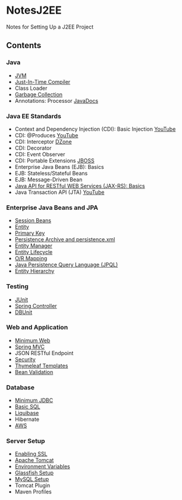 # NotesJ2EE
Notes for Setting Up a J2EE Project


## Contents

### Java
* [JVM](/Java/JVM.md)
* [Just-In-Time Compiler](/Java/JIT.md)
* Class Loader
* [Garbage Collection](/Java/GarbageCollection.md)
* Annotations: Processor [JavaDocs](https://docs.oracle.com/javase/7/docs/api/javax/annotation/processing/Processor.html)

### Java EE Standards
* Context and Dependency Injection (CDI): Basic Injection [YouTube](https://www.youtube.com/watch?v=MwKlASN5g2s)
* CDI: @Produces [YouTube](https://www.youtube.com/watch?v=MwKlASN5g2s)
* CDI: Interceptor [DZone](https://dzone.com/articles/cdi-aop)
* CDI: Decorator
* CDI: Event Observer
* CDI: Portable Extensions [JBOSS](https://docs.jboss.org/weld/reference/latest/en-US/html/extend.html)
* Enterprise Java Beans (EJB): Basics
* EJB: Stateless/Stateful Beans
* EJB: Message-Driven Bean
* [Java API for RESTful WEB Services (JAX-RS): Basics](/JavaEEStandards/JAXRS-Basics.md)
* Java Transaction API (JTA) [YouTube](https://www.youtube.com/watch?v=rChkWy2NFyQ)

### Enterprise Java Beans and JPA
* [Session Beans](/EnterpriseJavaBeansAndJPA/SessionBeans.md)
* [Entity](/EnterpriseJavaBeansAndJPA/Entity.md)
* [Primary Key](/EnterpriseJavaBeansAndJPA/PrimaryKey.md)
* [Persistence Archive and persistence.xml](/EnterpriseJavaBeansAndJPA/PersistenceArchive.md)
* [Entity Manager](/EnterpriseJavaBeansAndJPA/EntityManager.md)
* [Entity Lifecycle](/EnterpriseJavaBeansAndJPA/EntityLifecycle.md)
* [O/R Mapping](/EnterpriseJavaBeansAndJPA/ORMapping.md)
* [Java Persistence Query Language (JPQL)](/EnterpriseJavaBeansAndJPA/JPQL.md)
* [Entity Hierarchy](/EnterpriseJavaBeansAndJPA/EntityHierarchy.md)

### Testing
* [JUnit](/Testing/JUnit.md)
* [Spring Controller](/Testing/SpringController.md)
* [DBUnit](/Testing/DBUnit.md)

### Web and Application
* [Minimum Web](WebAndApplication/MinimumWeb.md)
* [Spring MVC](WebAndApplication/SpringMVC.md)
* JSON RESTful Endpoint
* [Security](WebAndApplication/Security.md)
* [Thymeleaf Templates](WebAndApplication/ThymeleafTemplates.md)
* [Bean Validation](WebAndApplication/BeanValidation.md)

### Database
* [Minimum JDBC](/Database/MinimumJDBC.md)
* [Basic SQL](/Database/BasicSQL.md)
* [Liquibase](/Database/Liquibase.md)
* Hibernate
* [AWS](/Database/AWS.md)

### Server Setup
* [Enabling SSL](/ServerSetup/EnablingSSL.md)
* [Apache Tomcat](/ServerSetup/ApacheTomcat.md)
* [Environment Variables](/ServerSetup/EnvironmentVariables.md)
* [Glassfish Setup](/ServerSetup/GlassfishSetup.md)
* [MySQL Setup](/ServerSetup/MySQLSetup.md)
* Tomcat Plugin
* Maven Profiles
